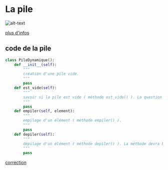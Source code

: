 # La pile

![alt-text](https://2.bp.blogspot.com/-ZHgb9OrtFcY/XJzEXzZcaQI/AAAAAAAADNc/Rz6ckLXYmLc_EVRz0_uo4bN2KcsJUS6XQCLcBGAs/s1600/Diff%25C3%25A9rence%2Bentre%2Bpile%2Bet%2Bfile%2Bdans%2Bla%2Bstructure%2Bdes%2Bdonn%25C3%25A9es-3.png)


[plus d'infos](http://nsivaugelas.free.fr/terminale/piles.php)


## code de la pile

```py
class PileDynamique():
    def __init__(self):
        """
        création d'une pile vide.
        """
        pass
    def est_vide(self):
        """
        savoir si la pile est vide ( méthode est_vide() ). La question est : comment repérer le niveau auquel correspond le sommet de la pile ?
        """
        pass
    def empiler(self, element):
        """
        empilage d'un élément ( méthode empiler() ).
		"""
        pass
    def depiler(self):
        """
        dépilage d'un élément ( méthode depiler() ). La méthode devra bien entendu au préalable vérifier que la pile n'est pas vide ! Elle devra de plus renvoyer l'élément dépilé.
        """
        pass
```
[correction](pile_cor.md)